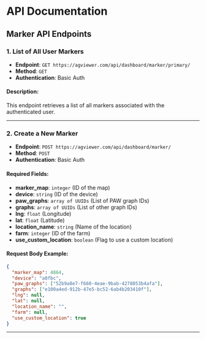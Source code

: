 # API Documentation

## Marker API Endpoints

### 1. List of All User Markers

- **Endpoint**: `GET https://agviewer.com/api/dashboard/marker/primary/`
- **Method**: `GET`
- **Authentication**: Basic Auth

#### Description:

This endpoint retrieves a list of all markers associated with the authenticated user.

---

### 2. Create a New Marker

- **Endpoint**: `POST https://agviewer.com/api/dashboard/marker/`
- **Method**: `POST`
- **Authentication**: Basic Auth

#### Required Fields:

- **marker_map**: `integer` (ID of the map)
- **device**: `string` (ID of the device)
- **paw_graphs**: `array of UUIDs` (List of PAW graph IDs)
- **graphs**: `array of UUIDs` (List of other graph IDs)
- **lng**: `float` (Longitude)
- **lat**: `float` (Latitude)
- **location_name**: `string` (Name of the location)
- **farm**: `integer` (ID of the farm)
- **use_custom_location**: `boolean` (Flag to use a custom location)

#### Request Body Example:

```json
{
  "marker_map": 4864,
  "device": "a8fbc",
  "paw_graphs": ["52b9a8e7-f660-4eae-9bab-4278053b4afa"],
  "graphs": ["e100a4ed-912b-47e5-bc52-6ab4b203410f"],
  "lng": null,
  "lat": null,
  "location_name": "",
  "farm": null,
  "use_custom_location": true
}
```

---
